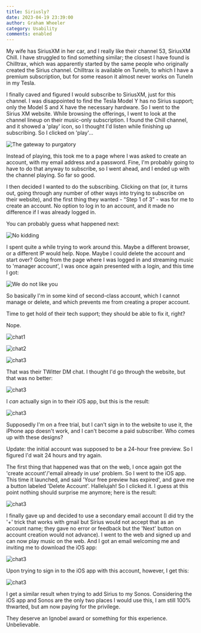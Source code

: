 ```yaml
---
title: Siriusly?
date: 2023-04-19 23:39:00
author: Graham Wheeler
category: Usability
comments: enabled
---
```



My wife has SiriusXM in her car, and I really like their channel 53, SiriusXM Chill. I have struggled to find something similar; the closest 
I have found is Chilltrax, which was apparently started by the same people who originally created the Sirius channel. Chilltrax is
available on TuneIn, to which I have a premium subscription, but for some reason it almost never works on TuneIn in my Tesla.

I finally caved and figured I would subscribe to SiriusXM, just for this channel. I was disappointed to find the Tesla Model Y has no Sirius support; only the
Model S and X have the necessary hardware. So I went to the Sirius XM website. While browsing the offerings, I went to look at the channel lineup on their
music-only subscription. I found the Chill channel, and it showed a 'play' icon, so I thought I'd listen while finishing up subscribing. So I clicked 
on 'play'...

<!-- TEASER_END -->


![The gateway to purgatory](/img/sirius-play.jpg)

Instead of playing, this took me to a page where I was asked to create an account, with my email address and a password. Fine, I'm probably going 
to have to do that anyway to subscribe, so I went ahead, and I ended up with the channel playing. So far so good.

I then decided I wanted to do the subscribing. Clicking on that (or, it turns out, going through any number of other ways into trying to subscribe
on their website), and the first thing they wanted - "Step 1 of 3" - was for me to create an account. No option to log in to an account, and it made
no difference if I was already logged in. 

You can probably guess what happened next:

![No kidding](/img/sirius-create.jpg)

I spent quite a while trying to work around this. Maybe a different browser, or a different IP would help. Nope. Maybe I could delete the account and start over?
Going from the page where I was logged in and streaming music to 'manager account', I was once again presented with a login, and this time I got:

![We do not like you](/img/sirius-account.jpg)

So basically I'm in some kind of second-class account, which I cannot manage or delete, and which prevents me from creating a proper account.

Time to get hold of their tech support; they should be able to fix it, right?

Nope.

![chat1](/img/sirius-chat1.png)

![chat2](/img/sirius-chat2.png)

![chat3](/img/sirius-chat3.png)

That was their TWitter DM chat. I thought I'd go through the website, but that was no better:

![chat3](/img/sirius-chat4.jpg)

I _can_ actually sign in to their iOS app, but this is the result:

![chat3](/img/sirius-ios.jpg)

Supposedly I'm on a free trial, but I can't sign in to the website to use it,
the iPhone app doesn't work, and I can't become a paid subscriber.  Who comes up with these designs?

Update: the initial account was supposed to be a 24-hour free preview. So I figured I'd wait 24 hours and try again.

The first thing that happened was that on the web, I once again got the 'create account'/'email already in use' problem. So I went to
the iOS app. This time it launched, and said 'Your free preview has expired', and gave me a button labeled 'Delete Account'. Hallelujah!
So I clicked it. I guess at this point nothing should surprise me anymore; here is the result:

![chat3](/img/sirius-delete.jpg)

I finally gave up and decided to use a secondary email account (I did try the '+' trick that works with gmail but Sirius would not accept 
that as an account name; they gave no error or feedback but the 'Next' button on account creation would not advance). I went to the web and
signed up and can now play music on the web. And I got an email welcoming me and inviting me to download the iOS app:

![chat3](/img/sirius-trial.jpg)

Upon trying to sign in to the iOS app with this account, however, I get this:

![chat3](/img/sirius-new.jpg)

I get a similar result when trying to add Sirius to my Sonos. Considering the iOS app and Sonos are the only two places I would 
use this, I am still 100% thwarted, but am now paying for the privilege.

They deserve an Ignobel award or something for this experience. Unbelievable.







